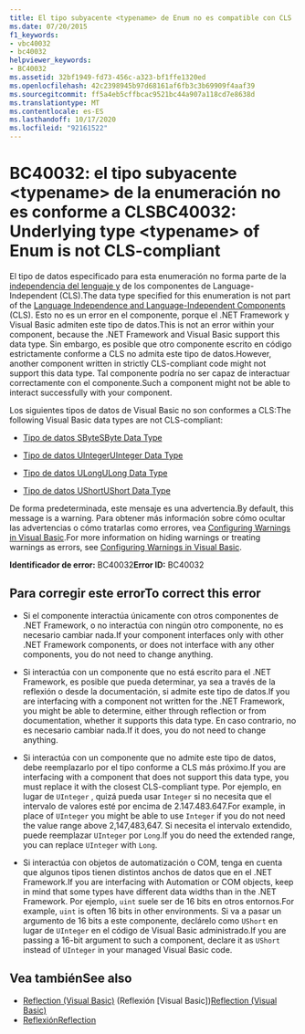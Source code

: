```yaml
---
title: El tipo subyacente <typename> de Enum no es compatible con CLS
ms.date: 07/20/2015
f1_keywords:
- vbc40032
- bc40032
helpviewer_keywords:
- BC40032
ms.assetid: 32bf1949-fd73-456c-a323-bf1ffe1320ed
ms.openlocfilehash: 42c2398945b97d68161af6fb3c3b69909f4aaf39
ms.sourcegitcommit: ff5a4eb5cffbcac9521bc44a907a118cd7e8638d
ms.translationtype: MT
ms.contentlocale: es-ES
ms.lasthandoff: 10/17/2020
ms.locfileid: "92161522"
---
```

# <a name="bc40032-underlying-type-typename-of-enum-is-not-cls-compliant"></a><span data-ttu-id="33e4c-102">BC40032: el tipo subyacente \<typename> de la enumeración no es conforme a CLS</span><span class="sxs-lookup"><span data-stu-id="33e4c-102">BC40032: Underlying type \<typename> of Enum is not CLS-compliant</span></span>

<span data-ttu-id="33e4c-103">El tipo de datos especificado para esta enumeración no forma parte de la [independencia del lenguaje y](../../../standard/language-independence-and-language-independent-components.md) de los componentes de Language-Independent (CLS).</span><span class="sxs-lookup"><span data-stu-id="33e4c-103">The data type specified for this enumeration is not part of the [Language Independence and Language-Independent Components](../../../standard/language-independence-and-language-independent-components.md) (CLS).</span></span> <span data-ttu-id="33e4c-104">Esto no es un error en el componente, porque el .NET Framework y Visual Basic admiten este tipo de datos.</span><span class="sxs-lookup"><span data-stu-id="33e4c-104">This is not an error within your component, because the .NET Framework and Visual Basic support this data type.</span></span> <span data-ttu-id="33e4c-105">Sin embargo, es posible que otro componente escrito en código estrictamente conforme a CLS no admita este tipo de datos.</span><span class="sxs-lookup"><span data-stu-id="33e4c-105">However, another component written in strictly CLS-compliant code might not support this data type.</span></span> <span data-ttu-id="33e4c-106">Tal componente podría no ser capaz de interactuar correctamente con el componente.</span><span class="sxs-lookup"><span data-stu-id="33e4c-106">Such a component might not be able to interact successfully with your component.</span></span>

 <span data-ttu-id="33e4c-107">Los siguientes tipos de datos de Visual Basic no son conformes a CLS:</span><span class="sxs-lookup"><span data-stu-id="33e4c-107">The following Visual Basic data types are not CLS-compliant:</span></span>

- [<span data-ttu-id="33e4c-108">Tipo de datos SByte</span><span class="sxs-lookup"><span data-stu-id="33e4c-108">SByte Data Type</span></span>](../data-types/sbyte-data-type.md)

- [<span data-ttu-id="33e4c-109">Tipo de datos UInteger</span><span class="sxs-lookup"><span data-stu-id="33e4c-109">UInteger Data Type</span></span>](../data-types/uinteger-data-type.md)

- [<span data-ttu-id="33e4c-110">Tipo de datos ULong</span><span class="sxs-lookup"><span data-stu-id="33e4c-110">ULong Data Type</span></span>](../data-types/ulong-data-type.md)

- [<span data-ttu-id="33e4c-111">Tipo de datos UShort</span><span class="sxs-lookup"><span data-stu-id="33e4c-111">UShort Data Type</span></span>](../data-types/ushort-data-type.md)

 <span data-ttu-id="33e4c-112">De forma predeterminada, este mensaje es una advertencia.</span><span class="sxs-lookup"><span data-stu-id="33e4c-112">By default, this message is a warning.</span></span> <span data-ttu-id="33e4c-113">Para obtener más información sobre cómo ocultar las advertencias o cómo tratarlas como errores, vea [Configuring Warnings in Visual Basic](/visualstudio/ide/configuring-warnings-in-visual-basic).</span><span class="sxs-lookup"><span data-stu-id="33e4c-113">For more information on hiding warnings or treating warnings as errors, see [Configuring Warnings in Visual Basic](/visualstudio/ide/configuring-warnings-in-visual-basic).</span></span>

 <span data-ttu-id="33e4c-114">**Identificador de error:** BC40032</span><span class="sxs-lookup"><span data-stu-id="33e4c-114">**Error ID:** BC40032</span></span>

## <a name="to-correct-this-error"></a><span data-ttu-id="33e4c-115">Para corregir este error</span><span class="sxs-lookup"><span data-stu-id="33e4c-115">To correct this error</span></span>

- <span data-ttu-id="33e4c-116">Si el componente interactúa únicamente con otros componentes de .NET Framework, o no interactúa con ningún otro componente, no es necesario cambiar nada.</span><span class="sxs-lookup"><span data-stu-id="33e4c-116">If your component interfaces only with other .NET Framework components, or does not interface with any other components, you do not need to change anything.</span></span>

- <span data-ttu-id="33e4c-117">Si interactúa con un componente que no está escrito para el .NET Framework, es posible que pueda determinar, ya sea a través de la reflexión o desde la documentación, si admite este tipo de datos.</span><span class="sxs-lookup"><span data-stu-id="33e4c-117">If you are interfacing with a component not written for the .NET Framework, you might be able to determine, either through reflection or from documentation, whether it supports this data type.</span></span> <span data-ttu-id="33e4c-118">En caso contrario, no es necesario cambiar nada.</span><span class="sxs-lookup"><span data-stu-id="33e4c-118">If it does, you do not need to change anything.</span></span>

- <span data-ttu-id="33e4c-119">Si interactúa con un componente que no admite este tipo de datos, debe reemplazarlo por el tipo conforme a CLS más próximo.</span><span class="sxs-lookup"><span data-stu-id="33e4c-119">If you are interfacing with a component that does not support this data type, you must replace it with the closest CLS-compliant type.</span></span> <span data-ttu-id="33e4c-120">Por ejemplo, en lugar de `UInteger` , quizá pueda usar `Integer` si no necesita que el intervalo de valores esté por encima de 2.147.483.647.</span><span class="sxs-lookup"><span data-stu-id="33e4c-120">For example, in place of `UInteger` you might be able to use `Integer` if you do not need the value range above 2,147,483,647.</span></span> <span data-ttu-id="33e4c-121">Si necesita el intervalo extendido, puede reemplazar `UInteger` por `Long`.</span><span class="sxs-lookup"><span data-stu-id="33e4c-121">If you do need the extended range, you can replace `UInteger` with `Long`.</span></span>

- <span data-ttu-id="33e4c-122">Si interactúa con objetos de automatización o COM, tenga en cuenta que algunos tipos tienen distintos anchos de datos que en el .NET Framework.</span><span class="sxs-lookup"><span data-stu-id="33e4c-122">If you are interfacing with Automation or COM objects, keep in mind that some types have different data widths than in the .NET Framework.</span></span> <span data-ttu-id="33e4c-123">Por ejemplo, `uint` suele ser de 16 bits en otros entornos.</span><span class="sxs-lookup"><span data-stu-id="33e4c-123">For example, `uint` is often 16 bits in other environments.</span></span> <span data-ttu-id="33e4c-124">Si va a pasar un argumento de 16 bits a este componente, declárelo como `UShort` en lugar de `UInteger` en el código de Visual Basic administrado.</span><span class="sxs-lookup"><span data-stu-id="33e4c-124">If you are passing a 16-bit argument to such a component, declare it as `UShort` instead of `UInteger` in your managed Visual Basic code.</span></span>

## <a name="see-also"></a><span data-ttu-id="33e4c-125">Vea también</span><span class="sxs-lookup"><span data-stu-id="33e4c-125">See also</span></span>

- <span data-ttu-id="33e4c-126">[Reflection (Visual Basic)](../../programming-guide/concepts/reflection.md) (Reflexión [Visual Basic])</span><span class="sxs-lookup"><span data-stu-id="33e4c-126">[Reflection (Visual Basic)](../../programming-guide/concepts/reflection.md)</span></span>
- [<span data-ttu-id="33e4c-127">Reflexión</span><span class="sxs-lookup"><span data-stu-id="33e4c-127">Reflection</span></span>](../../../framework/reflection-and-codedom/reflection.md)
